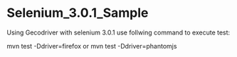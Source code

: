 # Selenium_3.0.1_Sample

Using Gecodriver with selenium 3.0.1
use follwing command to execute test:

mvn test -Ddriver=firefox or mvn test -Ddriver=phantomjs
